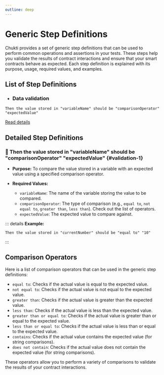 ```yaml
---
outline: deep
---
```

# Generic Step Definitions

Chukti provides a set of generic step definitions that can be used to perform common operations and assertions in your tests. These steps help you validate the results of contract interactions and ensure that your smart contracts behave as expected. Each step definition is explained with its purpose, usage, required values, and examples.

## List of Step Definitions

- ### Data validation
```gherkin
Then the value stored in "variableName" should be "comparisonOperator" "expectedValue"
```
[Read details](#validation-1)

## Detailed Step Definitions

### :rocket: Then the value stored in "variableName" should be "comparisonOperator" "expectedValue" {#validation-1}

- **Purpose:**
To compare the value stored in a variable with an expected value using a specified comparison operator.

- **Required Values:**
    - `variableName`: The name of the variable storing the value to be compared.
    - `comparisonOperator`: The type of comparison (e.g., `equal to`, `not equal to`, `greater than`, `less than`). Check out the list of operators.
    - `expectedValue`: The expected value to compare against.

::: details **Example:**
```gherkin
Then the value stored in "currentNumber" should be "equal to" "10"
```
:::

## Comparison Operators

Here is a list of comparison operators that can be used in the generic step definitions:

- `equal to`: Checks if the actual value is equal to the expected value.
- `not equal to`: Checks if the actual value is not equal to the expected value.
- `greater than`: Checks if the actual value is greater than the expected value.
- `less than`: Checks if the actual value is less than the expected value.
- `greater than or equal to`: Checks if the actual value is greater than or equal to the expected value.
- `less than or equal to`: Checks if the actual value is less than or equal to the expected value.
- `contains`: Checks if the actual value contains the expected value (for string comparisons).
- `does not contain`: Checks if the actual value does not contain the expected value (for string comparisons).

These operators allow you to perform a variety of comparisons to validate the results of your contract interactions.
